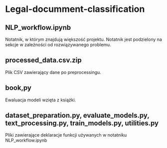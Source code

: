 # Legal-documment-classification


## NLP_workflow.ipynb
Notatnik, w którym znajdują większość projektu. Notatnik jest podzielony na sekcje w zależności od rozwiązywanego problemu.

## processed_data.csv.zip
Plik CSV zawierający dane po preprocessingu.

## book,py
Ewaluacja modeli wzięta z książki.

## dataset_preparation.py, evaluate_models.py, text_processing.py, train_models.py, utilities.py
Pliki zawierające deklaracje funkcji używanych w notatniku NLP_workflow.ipynb
